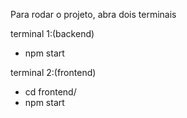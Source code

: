 Para rodar o projeto, abra dois terminais

terminal 1:(backend)
- npm start 

terminal 2:(frontend)
- cd frontend/
- npm start
